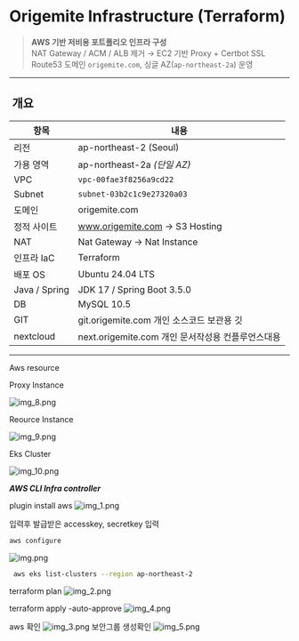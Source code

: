 #  Origemite Infrastructure (Terraform)

> **AWS 기반 저비용 포트폴리오 인프라 구성**  
> NAT Gateway / ACM / ALB 제거 → EC2 기반 Proxy + Certbot SSL  
> Route53 도메인 `origemite.com`, 싱글 AZ(`ap-northeast-2a`) 운영

---

## ️ 개요

| 항목            | 내용                                  |
|---------------|-------------------------------------|
| 리전            | ap-northeast-2 (Seoul)              |
| 가용 영역         | ap-northeast-2a *(단일 AZ)*           |
| VPC           | `vpc-00fae3f8256a9cd22`             |
| Subnet        | `subnet-03b2c1c9e27320a03`          |
| 도메인           | origemite.com                       |
| 정적 사이트        | www.origemite.com → S3 Hosting      |
| NAT           | Nat Gateway -> Nat Instance         |
| 인프라 IaC       | Terraform                           |
| 배포 OS         | Ubuntu 24.04 LTS                    |
| Java / Spring | JDK 17 / Spring Boot 3.5.0          |
| DB            | MySQL 10.5                          |
| GIT           | git.origemite.com 개인 소스코드 보관용 깃     |
| nextcloud     | next.origemite.com 개인 문서작성용 컨플루언스대용 |
---

Aws resource


Proxy Instance 

![img_8.png](static/img_8.png)

Reource Instance

![img_9.png](static/img_9.png)


Eks Cluster

![img_10.png](static/img_10.png)


***AWS CLI Infra controller***

plugin install aws
![img_1.png](static/img_1.png)

입력후 발급받은 accesskey, secretkey 입력
``` bash
aws configure
```
![img.png](static/img.png)
   
```bash
 aws eks list-clusters --region ap-northeast-2
```
terraform plan
![img_2.png](static/img_2.png)

terraform apply -auto-approve
![img_4.png](static/img_4.png)

aws 확인
![img_3.png](static/img_3.png)
보안그룹 생성확인
![img_5.png](static/img_5.png)
